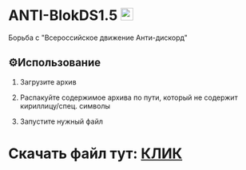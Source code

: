 # ANTI-BlokDS1.5 <img src="https://cdn-icons-png.flaticon.com/128/5968/5968756.png" height=25 />
Борьба с "Всероссийское движение Анти-дискорд"

## ⚙️Использование

1. Загрузите архив 

2. Распакуйте содержимое архива по пути, который не содержит кириллицу/спец. символы

3. Запустите нужный файл

# Скачать файл тут: [КЛИК](https://github.com/zazyskin/ANTI-BlokDS1.5/archive/refs/heads/main.zip)
